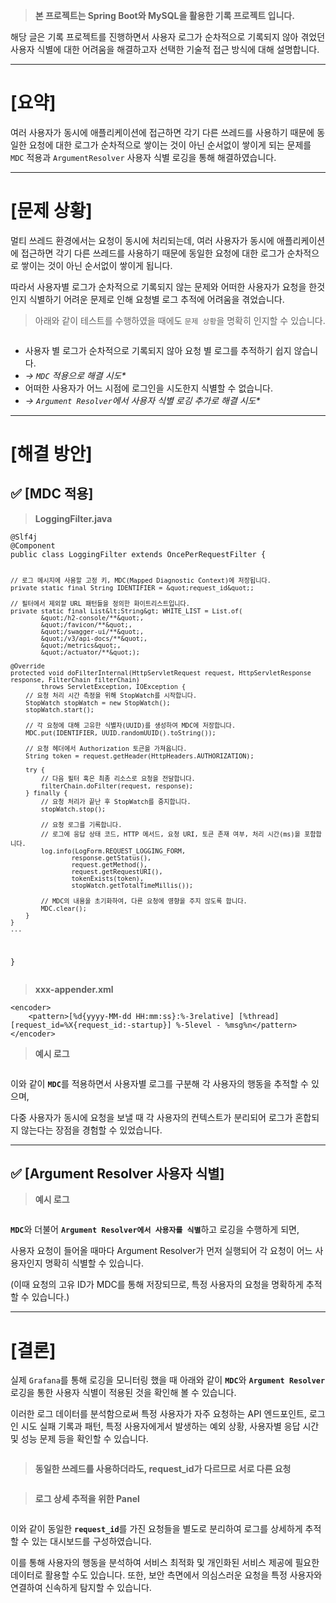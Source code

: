 <blockquote>
<p><strong>본 프로젝트는 Spring Boot와 MySQL을 활용한 기록 프로젝트 입니다.</strong></p>
</blockquote>
<p>해당 글은 기록 프로젝트를 진행하면서 사용자 로그가 순차적으로 기록되지 않아 겪었던 사용자 식별에 대한 어려움을 해결하고자 선택한 기술적 접근 방식에 대해 설명합니다. </p>
<hr />
<h1 id="요약">[요약]</h1>
<p>여러 사용자가 동시에 애플리케이션에 접근하면 각기 다른 쓰레드를 사용하기 때문에 동일한 요청에 대한 로그가 순차적으로 쌓이는 것이 아닌 순서없이 쌓이게 되는 문제를 <code>MDC</code> 적용과 <code>ArgumentResolver</code> 사용자 식별 로깅을 통해 해결하였습니다.</p>
<hr />
<h1 id="문제-상황">[문제 상황]</h1>
<p>멀티 쓰레드 환경에서는 요청이 동시에 처리되는데, 여러 사용자가 동시에 애플리케이션에 접근하면 각기 다른 쓰레드를 사용하기 때문에 동일한 요청에 대한 로그가 순차적으로 쌓이는 것이 아닌 순서없이 쌓이게 됩니다.</p>
<p>따라서 사용자별 로그가 순차적으로 기록되지 않는 문제와 어떠한 사용자가 요청을 한것인지 식별하기 어려운 문제로 인해 요청별 로그 추적에 어려움을 겪었습니다.</p>
<blockquote>
<p>아래와 같이 테스트를 수행하였을 때에도 <code>문제 상황</code>을 명확히 인지할 수 있습니다.</p>
</blockquote>
<p><img alt="" src="https://velog.velcdn.com/images/ho-tea/post/a6bc5134-f470-4500-b55f-636dfb40e308/image.png" /></p>
<ul>
<li>사용자 별 로그가 순차적으로 기록되지 않아 요청 별 로그를 추적하기 쉽지 않습니다. </li>
<li><em>→ <code>MDC</code> 적용으로 해결 시도*</em></li>
<li>어떠한 사용자가 어느 시점에 로그인을 시도한지 식별할 수 없습니다. </li>
<li><em>→ <code>Argument Resolver</code>에서 사용자 식별 로깅 추가로 해결 시도*</em></li>
</ul>
<hr />
<h1 id="해결-방안">[해결 방안]</h1>
<h2 id="✅-mdc-적용">✅ [MDC 적용]</h2>
<blockquote>
<p><strong>LoggingFilter.java</strong></p>
</blockquote>
<pre><code class="language-java">@Slf4j
@Component
public class LoggingFilter extends OncePerRequestFilter {

    // 로그 메시지에 사용할 고정 키, MDC(Mapped Diagnostic Context)에 저장됩니다.
    private static final String IDENTIFIER = &quot;request_id&quot;;

    // 필터에서 제외할 URL 패턴들을 정의한 화이트리스트입니다.
    private static final List&lt;String&gt; WHITE_LIST = List.of(
            &quot;/h2-console/**&quot;,
            &quot;/favicon/**&quot;,
            &quot;/swagger-ui/**&quot;,
            &quot;/v3/api-docs/**&quot;,
            &quot;/metrics&quot;,
            &quot;/actuator/**&quot;);

    @Override
    protected void doFilterInternal(HttpServletRequest request, HttpServletResponse response, FilterChain filterChain)
            throws ServletException, IOException {
        // 요청 처리 시간 측정을 위해 StopWatch를 시작합니다.
        StopWatch stopWatch = new StopWatch();
        stopWatch.start();

        // 각 요청에 대해 고유한 식별자(UUID)를 생성하여 MDC에 저장합니다.
        MDC.put(IDENTIFIER, UUID.randomUUID().toString());

        // 요청 헤더에서 Authorization 토큰을 가져옵니다.
        String token = request.getHeader(HttpHeaders.AUTHORIZATION);

        try {
            // 다음 필터 혹은 최종 리소스로 요청을 전달합니다.
            filterChain.doFilter(request, response);
        } finally {
            // 요청 처리가 끝난 후 StopWatch를 중지합니다.
            stopWatch.stop();

            // 요청 로그를 기록합니다.
            // 로그에 응답 상태 코드, HTTP 메서드, 요청 URI, 토큰 존재 여부, 처리 시간(ms)을 포함합니다.
            log.info(LogForm.REQUEST_LOGGING_FORM,
                    response.getStatus(),
                    request.getMethod(),
                    request.getRequestURI(),
                    tokenExists(token),
                    stopWatch.getTotalTimeMillis());

            // MDC의 내용을 초기화하여, 다른 요청에 영향을 주지 않도록 합니다.
            MDC.clear();
        }
    }
    ...
}</code></pre>
<blockquote>
<p><strong>xxx-appender.xml</strong></p>
</blockquote>
<pre><code class="language-java">&lt;encoder&gt;
    &lt;pattern&gt;[%d{yyyy-MM-dd HH:mm:ss}:%-3relative] [%thread] [request_id=%X{request_id:-startup}] %-5level - %msg%n&lt;/pattern&gt;
&lt;/encoder&gt;</code></pre>
<blockquote>
<p><strong>예시 로그</strong></p>
</blockquote>
<p><img alt="" src="https://velog.velcdn.com/images/ho-tea/post/34cbc620-1877-4789-8c72-8813e67d946f/image.png" /></p>
<p>이와 같이 <strong><code>MDC</code></strong>를 적용하면서 사용자별 로그를 구분해 각 사용자의 행동을 추적할 수 있으며,</p>
<p>다중 사용자가 동시에 요청을 보낼 때 각 사용자의 컨텍스트가 분리되어 로그가 혼합되지 않는다는 장점을 경험할 수 있었습니다.</p>
<hr />
<h2 id="✅-argument-resolver-사용자-식별">✅ [Argument Resolver 사용자 식별]</h2>
<blockquote>
<p><strong>예시 로그</strong></p>
</blockquote>
<p><img alt="" src="https://velog.velcdn.com/images/ho-tea/post/0e3c62a1-9ab7-4cf4-bf30-fc4062712ec0/image.png" /></p>
<p><strong><code>MDC</code></strong>와 더불어 <strong><code>Argument Resolver에서 사용자를 식별</code></strong>하고 로깅을 수행하게 되면,</p>
<p>사용자 요청이 들어올 때마다 Argument Resolver가 먼저 실행되어 각 요청이 어느 사용자인지 명확히 식별할 수 있습니다.</p>
<p>(이때 요청의 고유 ID가 MDC를 통해 저장되므로, 특정 사용자의 요청을 명확하게 추적할 수 있습니다.)</p>
<hr />
<h1 id="결론">[결론]</h1>
<p>실제 <code>Grafana</code>를 통해 로깅을 모니터링 했을 때 아래와 같이 <strong><code>MDC</code></strong>와 <strong><code>Argument Resolver</code></strong> 로깅을 통한 사용자 식별이 적용된 것을 확인해 볼 수 있습니다.</p>
<p>이러한 로그 데이터를 분석함으로써 특정 사용자가 자주 요청하는 API 엔드포인트, 로그인 시도 실패 기록과 패턴, 특정 사용자에게서 발생하는 예외 상황, 사용자별 응답 시간 및 성능 문제 등을 확인할 수 있습니다.</p>
<p><img alt="" src="https://velog.velcdn.com/images/ho-tea/post/bb8bab3b-b25b-44d6-8c2f-886a6a39f531/image.png" /></p>
<blockquote>
<p><strong>동일한 쓰레드를 사용하더라도, request_id가 다르므로 서로 다른 요청</strong></p>
</blockquote>
<p><img alt="" src="https://velog.velcdn.com/images/ho-tea/post/ee2a624f-3658-4667-8a8d-f441ff49037d/image.png" /></p>
<blockquote>
<p><strong>로그 상세 추적을 위한 Panel</strong></p>
</blockquote>
<p><img alt="" src="https://velog.velcdn.com/images/ho-tea/post/736a515a-8f0f-4a05-b18c-da3c09582dee/image.png" /></p>
<p>이와 같이 동일한 <strong><code>request_id</code></strong>를 가진 요청들을 별도로 분리하여 로그를 상세하게 추적할 수 있는 대시보드를 구성하였습니다.</p>
<p>이를 통해 사용자의 행동을 분석하여 서비스 최적화 및 개인화된 서비스 제공에 필요한 데이터로 활용할 수도 있습니다. 또한, 보안 측면에서 의심스러운 요청을 특정 사용자와 연결하여 신속하게 탐지할 수 있습니다.</p>